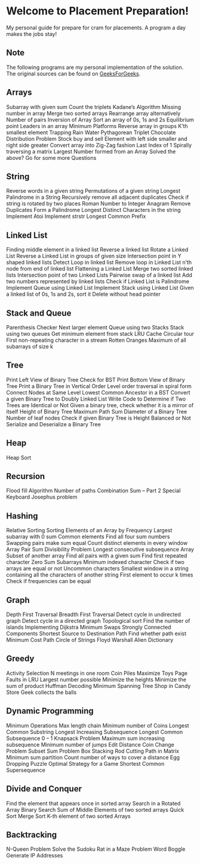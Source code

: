 # Welcome to Placement Preparation!

My personal guide for prepare for cram for placements. A program a day makes the jobs stay!

## Note
The following programs are my personal implementation of the solution. The original sources can be found on [GeeksForGeeks](https://www.geeksforgeeks.org/must-do-coding-questions-for-companies-like-amazon-microsoft-adobe/). 

## Arrays

Subarray with given sum
Count the triplets
Kadane’s Algorithm
Missing number in array
Merge two sorted arrays
Rearrange array alternatively
Number of pairs
Inversion of Array
Sort an array of 0s, 1s and 2s
Equilibrium point
Leaders in an array
Minimum Platforms
Reverse array in groups
K’th smallest element
Trapping Rain Water
Pythagorean Triplet
Chocolate Distribution Problem
Stock buy and sell
Element with left side smaller and right side greater
Convert array into Zig-Zag fashion
Last Index of 1
Spirally traversing a matrix
Largest Number formed from an Array
Solved the above? Go for some more Questions

## String

Reverse words in a given string
Permutations of a given string
Longest Palindrome in a String
Recursively remove all adjacent duplicates
Check if string is rotated by two places
Roman Number to Integer
Anagram
Remove Duplicates
Form a Palindrome
Longest Distinct Characters in the string
Implement Atoi
Implement strstr
Longest Common Prefix

## Linked List

Finding middle element in a linked list
Reverse a linked list
Rotate a Linked List
Reverse a Linked List in groups of given size
Intersection point in Y shaped linked lists
Detect Loop in linked list
Remove loop in Linked List
n’th node from end of linked list
Flattening a Linked List
Merge two sorted linked lists
Intersection point of two Linked Lists
Pairwise swap of a linked list
Add two numbers represented by linked lists
Check if Linked List is Palindrome
Implement Queue using Linked List
Implement Stack using Linked List
Given a linked list of 0s, 1s and 2s, sort it
Delete without head pointer

## Stack and Queue

Parenthesis Checker
Next larger element
Queue using two Stacks
Stack using two queues
Get minimum element from stack
LRU Cache
Circular tour
First non-repeating character in a stream
Rotten Oranges
Maximum of all subarrays of size k

## Tree

Print Left View of Binary Tree
Check for BST
Print Bottom View of Binary Tree
Print a Binary Tree in Vertical Order
Level order traversal in spiral form
Connect Nodes at Same Level
Lowest Common Ancestor in a BST
Convert a given Binary Tree to Doubly Linked List
Write Code to Determine if Two Trees are Identical or Not
Given a binary tree, check whether it is a mirror of itself
Height of Binary Tree
Maximum Path Sum
Diameter of a Binary Tree
Number of leaf nodes
Check if given Binary Tree is Height Balanced or Not
Serialize and Deserialize a Binary Tree

## Heap

Heap Sort

## Recursion

Flood fill Algorithm
Number of paths
Combination Sum – Part 2
Special Keyboard
Josephus problem 

## Hashing

Relative Sorting
Sorting Elements of an Array by Frequency
Largest subarray with 0 sum
Common elements
Find all four sum numbers
Swapping pairs make sum equal
Count distinct elements in every window
Array Pair Sum Divisibility Problem
Longest consecutive subsequence
Array Subset of another array
Find all pairs with a given sum
Find first repeated character
Zero Sum Subarrays
Minimum indexed character
Check if two arrays are equal or not
Uncommon characters
Smallest window in a string containing all the characters of another string
First element to occur k times
Check if frequencies can be equal

## Graph

Depth First Traversal 
Breadth First Traversal 
Detect cycle in undirected graph 
Detect cycle in a directed graph 
Topological sort
Find the number of islands 
Implementing Dijkstra 
Minimum Swaps 
Strongly Connected Components
Shortest Source to Destination Path 
Find whether path exist
Minimum Cost Path
Circle of Strings
Floyd Warshall 
Alien Dictionary 

## Greedy

Activity Selection
N meetings in one room
Coin Piles
Maximize Toys
Page Faults in LRU
Largest number possible
Minimize the heights
Minimize the sum of product
Huffman Decoding
Minimum Spanning Tree
Shop in Candy Store
Geek collects the balls

## Dynamic Programming

Minimum Operations
Max length chain
Minimum number of Coins
Longest Common Substring
Longest Increasing Subsequence
Longest Common Subsequence
0 – 1 Knapsack Problem
Maximum sum increasing subsequence
Minimum number of jumps
Edit Distance
Coin Change Problem
Subset Sum Problem
Box Stacking
Rod Cutting
Path in Matrix
Minimum sum partition
Count number of ways to cover a distance
Egg Dropping Puzzle
Optimal Strategy for a Game
Shortest Common Supersequence

## Divide and Conquer

Find the element that appears once in sorted array
Search in a Rotated Array
Binary Search
Sum of Middle Elements of two sorted arrays
Quick Sort
Merge Sort
K-th element of two sorted Arrays

## Backtracking

N-Queen Problem
Solve the Sudoku
Rat in a Maze Problem
Word Boggle
Generate IP Addresses